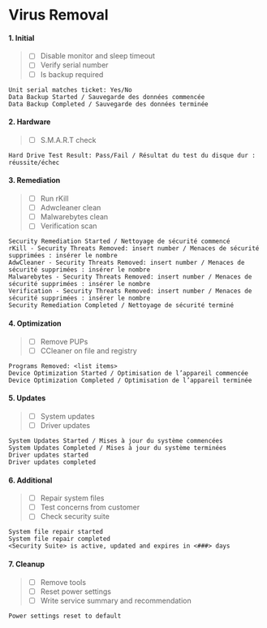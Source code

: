 # Virus Removal

#### 1. Initial
> - [ ] Disable monitor and sleep timeout
> - [ ] Verify serial number
> - [ ] Is backup required

```
Unit serial matches ticket: Yes/No
Data Backup Started / Sauvegarde des données commencée
Data Backup Completed / Sauvegarde des données terminée
```

#### 2. Hardware
> - [ ] S.M.A.R.T check

`Hard Drive Test Result: Pass/Fail / Résultat du test du disque dur : réussite/échec`

#### 3. Remediation
> - [ ] Run rKill
> - [ ] Adwcleaner clean
> - [ ] Malwarebytes clean
> - [ ] Verification scan

```
Security Remediation Started / Nettoyage de sécurité commencé
rKill - Security Threats Removed: insert number / Menaces de sécurité supprimées : insérer le nombre
AdwCleaner - Security Threats Removed: insert number / Menaces de sécurité supprimées : insérer le nombre
Malwarebytes - Security Threats Removed: insert number / Menaces de sécurité supprimées : insérer le nombre
Verification - Security Threats Removed: insert number / Menaces de sécurité supprimées : insérer le nombre
Security Remediation Completed / Nettoyage de sécurité terminé
```

#### 4. Optimization
> - [ ] Remove PUPs
> - [ ] CCleaner on file and registry

```
Programs Removed: <list items>
Device Optimization Started / Optimisation de l’appareil commencée
Device Optimization Completed / Optimisation de l’appareil terminée
```

#### 5. Updates
> - [ ] System updates
> - [ ] Driver updates

```
System Updates Started / Mises à jour du système commencées
System Updates Completed / Mises à jour du système terminées
Driver updates started
Driver updates completed
```

#### 6. Additional
> - [ ] Repair system files
> - [ ] Test concerns from customer
> - [ ] Check security suite

```
System file repair started
System file repair completed
<Security Suite> is active, updated and expires in <###> days
```

#### 7. Cleanup
> - [ ] Remove tools
> - [ ] Reset power settings
> - [ ] Write service summary and recommendation

`Power settings reset to default`
